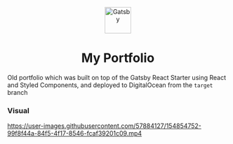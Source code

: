 <p align="center">
  <a href="https://www.gatsbyjs.com">
    <img alt="Gatsby" src="https://www.gatsbyjs.com/Gatsby-Monogram.svg" width="60" />
  </a>
</p>
<h1 align="center">
  My Portfolio
</h1>

Old portfolio which was built on top of the Gatsby React Starter using React and Styled Components, and deployed to DigitalOcean from the `target` branch

### Visual

https://user-images.githubusercontent.com/57884127/154854752-99f8f44a-84f5-4f17-8546-fcaf39201c09.mp4

